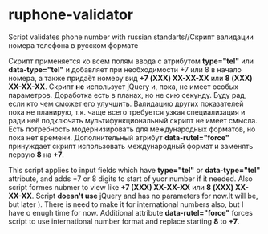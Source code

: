 # ruphone-validator
 Script validates phone number with russian standarts//Скрипт валидации номера телефона в русском формате
 
 Скрипт применяется ко всем полям ввода с атрибутом __type="tel"__ или __data-type="tel"__ и добавляет при необходимости +7 или 8 в начало номера, а также придаёт номеру вид __+7 (XXX) XX-XX-XX__ или __8 (XXX) XX-XX-XX__. Скрипт **не** использует jQuery и, пока, не имеет особых параметров. Доработка есть в планах, но не сию секунду. Буду рад, если кто чем сможет его улучшить. Валидацию других показателей пока не планирую, т.к. чаще всего требуется узкая специализация и ради неё подключать мультифункциональный скрипт не имеет смысла. Есть потребность модернизировать для международных форматов, но пока нет времени. Дополнительный атрибут __data-rutel="force"__ принуждает скрипт использовать международный формат и заменять первую **8** на **+7**.
 
 This script applies to input fields which have __type="tel"__ or  __data-type="tel"__ attribute, and adds +7 or 8 digits to start of yuor number if it needed. Also script formes nubmer to view like __+7 (XXX) XX-XX-XX__ или __8 (XXX) XX-XX-XX__. Script **doesn't use** jQuery and has no parameters for now.It will be, but later ). There is need to make it for international numbers also, but I have o enugh time for now. Additional attribute __data-rutel="force"__ forces script to use international number format and replace starting **8** to **+7**.
